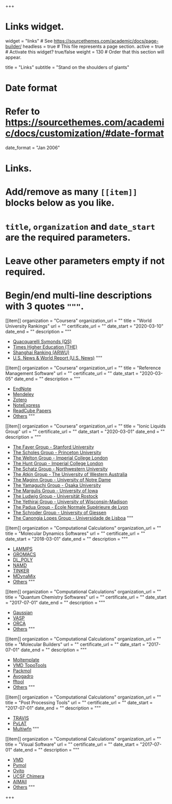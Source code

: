 +++
# Links widget.
widget = "links"  # See https://sourcethemes.com/academic/docs/page-builder/
headless = true  # This file represents a page section.
active = true  # Activate this widget? true/false
weight = 130  # Order that this section will appear.

title = "Links"
subtitle = "Stand on the shoulders of giants"

# Date format
#   Refer to https://sourcethemes.com/academic/docs/customization/#date-format
date_format = "Jan 2006"

# Links.
#   Add/remove as many `[[item]]` blocks below as you like.
#   `title`, `organization` and `date_start` are the required parameters.
#   Leave other parameters empty if not required.
#   Begin/end multi-line descriptions with 3 quotes `"""`.

[[item]]
  organization = "Coursera"
  organization_url = ""
  title = "World University Rankings"
  url = ""
  certificate_url = ""
  date_start = "2020-03-10"
  date_end = ""
  description = """
  * [Quacquarelli Symonds (QS)](https://www.topuniversities.com/qs-world-university-rankings)
  * [Times Higher Education (THE)](https://www.timeshighereducation.com/world-university-rankings)
  * [Shanghai Ranking (ARWU)](http://www.shanghairanking.com/)
  * [U.S. News & World Report (U.S. News)](https://www.usnews.com/education/best-global-universities/rankings)
  """

[[item]]
  organization = "Coursera"
  organization_url = ""
  title = "Reference Management Software"
  url = ""
  certificate_url = ""
  date_start = "2020-03-05"
  date_end = ""
  description = """
  * [EndNote](https://endnote.com/)
  * [Mendeley](https://www.mendeley.com/?interaction_required=true)
  * [Zotero](https://www.zotero.org/)
  * [NoteExpress](http://www.inoteexpress.com/aegean/)
  * [ReadCube Papers](https://www.papersapp.com/)
  * [Others](https://en.wikipedia.org/wiki/Comparison_of_reference_management_software)
  """

[[item]]
  organization = "Coursera"
  organization_url = ""
  title = "Ionic Liquids Group"
  url = ""
  certificate_url = ""
  date_start = "2020-03-01"
  date_end = ""
  description = """
  * [The Fayer Group - Stanford University](https://web.stanford.edu/group/fayer/)
  * [The Scholes Group - Princeton University](http://chemlabs.princeton.edu/scholes/)
  * [The Welton Group - Imperial College London](https://www.imperial.ac.uk/people/t.welton)
  * [The Hunt Group - Imperial College London](http://www.huntresearchgroup.org.uk/)
  * [The Schatz Group - Northwestern University](https://sites.northwestern.edu/schatz/)
  * [The Atkin Group - The University of Western Australia](http://chemlabs.princeton.edu/scholes/)
  * [The Maginn Group - University of Notre Dame](http://sites.nd.edu/maginn-group/edward-maginn/)
  * [The Yamaguchi Group - Osaka University](http://www-gcom.mech.eng.osaka-u.ac.jp/index-e.html)
  * [The Margulis Group - University of Iowa](https://chem.uiowa.edu/the-margulis-group)
  * [The Ludwig Group - Universität Rostock](https://www.ludwig.chemie.uni-rostock.de)
  * [The Yethiraj Group - University of Wisconsin-Madison](https://yethiraj.chem.wisc.edu)
  * [The Padua Group - École Normale Supérieure de Lyon](http://perso.ens-lyon.fr/agilio.padua/)
  * [The Schroder Group - University of Giessen](https://www.mdy.univie.ac.at/people/schroeder/schroeder.html)
  * [The Canongia Lopes Group - Universidade de Lisboa](http://web.tecnico.ulisboa.pt/~jnlopes/ZNHP/)
  """

[[item]]
  organization = "Computational Calculations"
  organization_url = ""
  title = "Molecular Dynamics Softwares"
  url = ""
  certificate_url = ""
  date_start = "2018-03-01"
  date_end = ""
  description = """
  * [LAMMPS](https://lammps.sandia.gov/)
  * [GROMACS](http://www.gromacs.org/)
  * [DL_POLY](https://www.scd.stfc.ac.uk/Pages/DL_POLY.aspx)
  * [NAMD](https://www.ks.uiuc.edu/Research/namd/)
  * [TINKER](https://dasher.wustl.edu/tinker/)
  * [MDynaMix](http://www.fos.su.se/~sasha/mdynamix/) 
  * [Others](https://en.wikipedia.org/wiki/Comparison_of_software_for_molecular_mechanics_modeling)
  """
  
[[item]]
  organization = "Computational Calculations"
  organization_url = ""
  title = "Quantum Chemistry Softwares"
  url = ""
  certificate_url = ""
  date_start = "2017-07-01"
  date_end = ""
  description = """
  * [Gaussian](https://gaussian.com)
  * [VASP](https://www.vasp.at)
  * [ORCA](https://orcaforum.kofo.mpg.de/app.php/portal)
  * [Others](https://en.wikipedia.org/wiki/List_of_quantum_chemistry_and_solid-state_physics_software)
  """
  
[[item]]
  organization = "Computational Calculations"
  organization_url = ""
  title = "Molecular Builders"
  url = ""
  certificate_url = ""
  date_start = "2017-07-01"
  date_end = ""
  description = """
  * [Moltemplate](http://www.moltemplate.org/)
  * [VMD TopoTools](https://zenodo.org/record/545655)
  * [Packmol](http://m3g.iqm.unicamp.br/packmol/home.shtml)
  * [Avogadro](http://avogadro.cc/)
  * [fftool](https://github.com/agiliopadua/fftool)
  * [Others](https://lammps.sandia.gov/prepost.html)
  """

[[item]]
  organization = "Computational Calculations"
  organization_url = ""
  title = "Post Processing Tools"
  url = ""
  certificate_url = ""
  date_start = "2017-07-01"
  date_end = ""
  description = """
  * [TRAVIS](http://www.travis-analyzer.de/)
  * [PyLAT](https://github.com/MaginnGroup/PyLAT)
  * [Multiwfn](http://sobereva.com/multiwfn/)
  """

[[item]]
  organization = "Computational Calculations"
  organization_url = ""
  title = "Visual Software"
  url = ""
  certificate_url = ""
  date_start = "2017-07-01"
  date_end = ""
  description = """
  * [VMD](https://www.ks.uiuc.edu/Research/vmd/)
  * [Pymol](https://pymol.org/2/)
  * [Ovito](https://www.ovito.org/)
  * [UCSF Chimera](http://www.cgl.ucsf.edu/chimera/)
  * [AIMAll](http://aim.tkgristmill.com/index.html)
  * [Others](https://lammps.sandia.gov/prepost.html)
  """

+++
